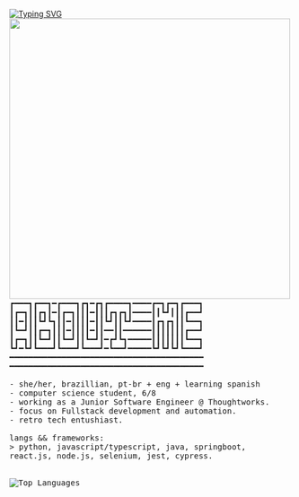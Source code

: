 <p float="left">
   <a href="https://git.io/typing-svg"><img src="https://readme-typing-svg.demolab.com?font=Fira+Code&pause=1000&color=CCF727&random=false&width=500&height=40&lines=Hey%2F+I'm+Stefani.+I'm+into+computer+stuff." alt="Typing SVG" /></a>
 <img src="https://i.imgur.com/KeiceZl.png" width="500" align="left">
  <p float="left">
    <samp>
    ┏━━━┓┏━━┓━┏━━━┓┏┓━┏┓┏━━━━┓━━━━┏━┓┏━┓┏━━━┓
┃┏━┓┃┃┏┓┃━┃┏━┓┃┃┃━┃┃┃┏┓┏┓┃━━━━┃┃┗┛┃┃┃┏━━┛
┃┃━┃┃┃┗┛┗┓┃┃━┃┃┃┃━┃┃┗┛┃┃┗┛━━━━┃┏┓┏┓┃┃┗━━┓
┃┗━┛┃┃┏━┓┃┃┃━┃┃┃┃━┃┃━━┃┃━━━━━━┃┃┃┃┃┃┃┏━━┛
┃┏━┓┃┃┗━┛┃┃┗━┛┃┃┗━┛┃━┏┛┗┓━━━━━┃┃┃┃┃┃┃┗━━┓
┗┛━┗┛┗━━━┛┗━━━┛┗━━━┛━┗━━┛━━━━━┗┛┗┛┗┛┗━━━┛
━━━━━━━━━━━━━━━━━━━━━━━━━━━━━━━━━━━━━━━━━
━━━━━━━━━━━━━━━━━━━━━━━━━━━━━━━━━━━━━━━━━           
      <br>
      <br>
             - she/her, brazillian, pt-br + eng + learning spanish<br>
             - computer science student, 6/8<br>
             - working as a Junior Software Engineer @ Thoughtworks.<br>
             - focus on Fullstack development and automation.<br>
             - retro tech entushiast. 
      <br>
      <br>
      langs && frameworks:<br>
          > python, javascript/typescript, java, springboot, react.js, node.js, selenium, jest, cypress.
      <br>
      <br />
      <br>
       <img src="https://github-readme-stats.vercel.app/api/top-langs/?username=stefani16bit&layout=compact&theme=highcontrast" alt="Top Languages">
     <br>
     </samp>
  </p>
</p>


  
   </div>
  </div>
  <br>
</div>
